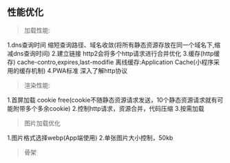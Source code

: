 ## 性能优化


> 加载性能:

1.dns查询时间
缩短查询路径、域名收敛(将所有静态资源存放在同一个域名下,缩减dns查询时间)
2.建立链接
http2会将多个http请求进行合并优化
3.缓存(http缓存)
cache-contro,expires,last-modifie
离线缓存:Application Cache(小程序采用的缓存机制)
4.PWA标准
深入了解http协议

> 渲染性能:
    
1.首屏加载
cookie free(cookie不随静态资源请求发送，10个静态资源请求就有可能附带多个多余cookie)
2.控制http请求，资源合并，代码压缩
3.按需加载

> 图片加载优化

1.图片格式选择webp(App端使用)
2.单张图片大小控制，50kb


> 骨架

